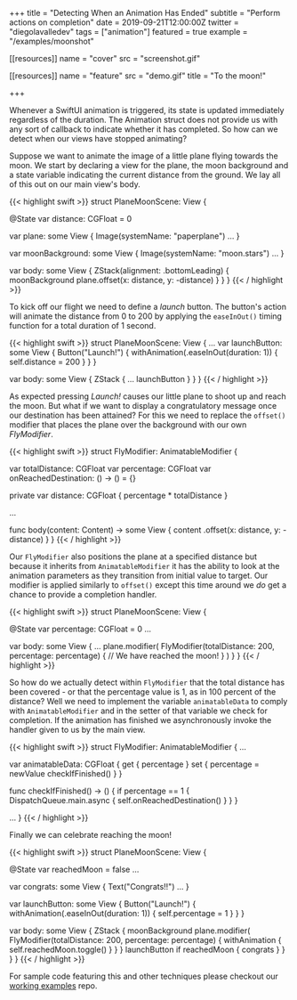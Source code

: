 +++
title = "Detecting When an Animation Has Ended"
subtitle = "Perform actions on completion"
date = 2019-09-21T12:00:00Z
twitter = "diegolavalledev"
tags = ["animation"]
featured = true
example = "/examples/moonshot"

[[resources]]
  name = "cover"
  src = "screenshot.gif"

[[resources]]
  name = "feature"
  src = "demo.gif"
  title = "To the moon!"

+++

Whenever a SwiftUI animation is triggered, its state is updated immediately regardless of the duration. The Animation struct does not provide us with any sort of callback to indicate whether it has completed. So how can we detect when our views have stopped animating?

<!--more-->

Suppose we want to animate the image of a little plane flying towards the moon. We start by declaring a view for the plane, the moon background and a state variable indicating the current distance from the ground. We lay all of this out on our main view's body.

{{< highlight swift  >}}
struct PlaneMoonScene: View {
  
  @State var distance: CGFloat = 0

  var plane: some View {
    Image(systemName: "paperplane")
    …
  }

  var moonBackground: some View {
    Image(systemName: "moon.stars")
    …
  }

  var body: some View {
    ZStack(alignment: .bottomLeading) {
      moonBackground
      plane.offset(x: distance, y: -distance)
    }
  }
}
{{< / highlight >}}

To kick off our flight we need to define a _launch_ button. The button's action will animate the distance from 0 to 200 by applying the `easeInOut()` timing function for a total duration of 1 second.

{{< highlight swift  >}}
struct PlaneMoonScene: View {
  …
  var launchButton: some View {
    Button("Launch!") {
      withAnimation(.easeInOut(duration: 1)) {
        self.distance = 200
      }
    }
  }

  var body: some View {
    ZStack {
      …
      launchButton
    }
  }
}
{{< / highlight >}}

As expected pressing _Launch!_ causes our little plane to shoot up and reach the moon. But what if we want to display a congratulatory message once our destination has been attained? For this we need to replace the `offset()` modifier that places the plane over the background with our own _FlyModifier_.

{{< highlight swift  >}}
struct FlyModifier: AnimatableModifier {

  var totalDistance: CGFloat
  var percentage: CGFloat
  var onReachedDestination: () -> () = {}

  private var distance: CGFloat { percentage * totalDistance }

  …

  func body(content: Content) -> some View {
    content
    .offset(x: distance, y: -distance)
  }
}
{{< / highlight >}}

Our `FlyModifier` also positions the plane at a specified distance but because it inherits from `AnimatableModifier` it has the ability to look at the animation parameters as they transition from initial value to target. Our modifier is applied similarly to `offset()` except this time around we _do_  get a chance to provide a completion handler.

{{< highlight swift  >}}
struct PlaneMoonScene: View {

  @State var percentage: CGFloat = 0
  …

  var body: some View {
    …
    plane.modifier(
      FlyModifier(totalDistance: 200, percentage: percentage) {
        // We have reached the moon!
      }
    )
  }
}
{{< / highlight >}}

So how do we actually detect within `FlyModifier` that the total distance has been covered - or that the percentage value is 1, as in 100 percent of the distance? Well we need to implement the variable `animatableData` to comply with `AnimatableModifier` and in the setter of that variable we check for completion. If the animation has finished we asynchronously invoke the handler given to us by the main view. 

{{< highlight swift  >}}
struct FlyModifier: AnimatableModifier {
  …

  var animatableData: CGFloat {
    get { percentage }
    set {
      percentage = newValue
      checkIfFinished()
    }
  }

  func checkIfFinished() -> () {
    if percentage == 1 {
      DispatchQueue.main.async {
        self.onReachedDestination()
      }
    }
  }

  …
}
{{< / highlight >}}

Finally we can celebrate reaching the moon!

{{< highlight swift  >}}
struct PlaneMoonScene: View {

  @State var reachedMoon = false
  …

  var congrats: some View {
    Text("Congrats!!")
    …
  }

  var launchButton: some View {
    Button("Launch!") {
      withAnimation(.easeInOut(duration: 1)) {
        self.percentage = 1
      }
    }
  }

  var body: some View {
    ZStack {
      moonBackground
      plane.modifier(
        FlyModifier(totalDistance: 200, percentage: percentage) {
          withAnimation { self.reachedMoon.toggle() }
        }
      }
      launchButton
      if reachedMoon {
        congrats
      }
    }
  }
}
{{< / highlight >}}

For sample code featuring this and other techniques please checkout our [working examples](https://github.com/swift-you-and-i/working-examples/tree/master/Sources/WorkingExamples/animation-ended) repo.
